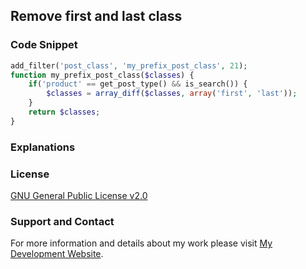 ## Remove first and last class

### Code Snippet

```php
add_filter('post_class', 'my_prefix_post_class', 21);
function my_prefix_post_class($classes) {
	if('product' == get_post_type() && is_search()) {
		$classes = array_diff($classes, array('first', 'last'));
	}
	return $classes;
}
```
### Explanations

### License

[GNU General Public License v2.0](https://github.com/dedewiweka/snippets/blob/main/LICENSE)

### Support and Contact

For more information and details about my work please visit [My Development Website](https://dede.wiweka.com/development).